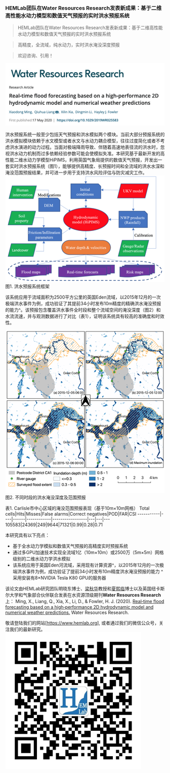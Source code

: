 ### HEMLab团队在Water Resources Research发表新成果：基于二维高性能水动力模型和数值天气预报的实时洪水预报系统
 
>HEMLab团队在Water Resources Research发表新成果：基于二维高性能水动力模型和数值天气预报的实时洪水预报系统

>高精度，全流域，纯水动力，实时洪水淹没深度预报
 
>欢迎咨询、引用！


![封面图片](https://github.com/mingxiaodong/markdown_test/blob/master/Paper_preview.png)

洪水预报系统一般至少包括天气预报和洪水模拟两个模块。当前大部分预报系统的洪水模拟模块依赖于水文模型或者水文与水动力耦合模型，往往过度简化或者不考虑洪水演进的动力过程。当面对极端降雨导致、伴随着高速地表径流的洪水时，忽视洪水动力机制而过多依赖经验参数可能会使模拟失准。本研究基于最新开发的高性能二维水动力学模型HiPIMS，利用英国气象局提供的数值天气预报，开发出一套实时洪水预报系统（图1），能够提供高精度、长预报时间和全流域的洪水水深和淹没范围预报结果，并可进一步用于支持洪水风险评估与防灾减灾工作。
![图一](https://github.com/mingxiaodong/markdown_test/blob/master/Figure%201.png)
图1. 洪水预报系统框架

该系统应用于流域面积为2500平方公里的英国Eden流域，以2015年12月的一次极端洪水事件为例，成功验证了其提前34小时发布10m精度的精确洪水淹没预报的能力^。该预报包含覆盖洪水事件全时段和整个流域空间的淹没深度（图2）和水流流速，并与观测数据进行了对比（表1），证明该系统具有较高的准确度和时效性。


![图二](https://github.com/mingxiaodong/markdown_test/blob/master/CA1_4map.png)
图2. 不同时段的洪水淹没深度及范围预报

表1. Carlisle市中心区域的淹没范围预报表现（基于10m×10m网格）
Total cells|Hits|Misses|False alarms|Correct negatives|POD|FAR|CSI
-----------|----|------|------------|-----------------|---|---|---
105583|24369|249|9644|71321|0.99|0.28|0.71

本研究具有以下亮点：
* 基于全水动力学模拟和数值天气预报的高精度实时预报系统
* 通过多GPU加速技术实现全流域1亿（10m×10m）或2500万（5m×5m）网格级别的二维水动力学洪水模拟
* 该系统应用于英国Eden河流域，采用现有计算资源^，以2015年12月的一次极端洪水事件为例，成功验证了提前34小时发布10m精度洪水淹没预报的能力
^采用安装有8×NVIDIA Tesla K80 GPU的服务器

该论文由HEMLab研究团队明晓东博士、[梁秋华](https://www.lboro.ac.uk/departments/abce/staff/qiuhua-liang/)教授和[夏熙临](https://www.lboro.ac.uk/departments/abce/staff/xilin-xia/)博士以及英国纽卡斯尔大学和气象部合伙伴联合发表在水资源顶级期刊**Water Resources Research**上：
Ming, X., Liang, Q., Xia, X., Li, D., & Fowler, H. J. (2020). [Real‐time flood forecasting based on a high‐performance 2D hydrodynamic model and numerical weather predictions.](https://doi.org/10.1029/2019wr025583) Water Resources Research.

敬请登陆我们的网站[https://www.hemlab.org], 或者通过我们的微信公众号，关注我们的最新研究。
![qrcode](https://github.com/mingxiaodong/markdown_test/blob/master/HEMLab_Wechat_QRcode.jpeg)
